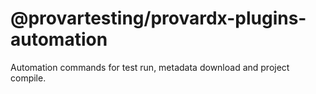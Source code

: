 # @provartesting/provardx-plugins-automation

Automation commands for test run, metadata download and project compile.
